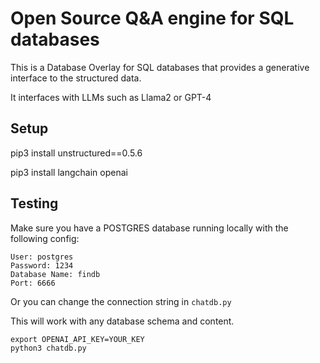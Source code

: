 # Open Source Q&A engine for SQL databases

This is a Database Overlay for SQL databases that provides a generative interface to the structured data.

It interfaces with LLMs such as Llama2 or GPT-4

## Setup
pip3 install unstructured==0.5.6

pip3 install langchain openai

## Testing
Make sure you have a POSTGRES database running locally with the following config:

```
User: postgres
Password: 1234
Database Name: findb
Port: 6666
```

Or you can change the connection string in `chatdb.py`

This will work with any database schema and content.

```
export OPENAI_API_KEY=YOUR_KEY
python3 chatdb.py
```

